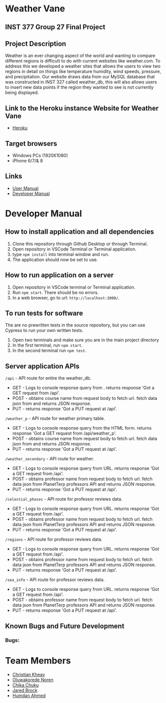 # Weather Vane
## INST 377 Group 27 Final Project

## Project Description
Weather is an ever changing aspect of the world and wanting to compare different regions is difficult to do with current websites like weather.com. To address this we developed a weather sites that allows the users to view two regions in detail on things like temperature humidity, wind speeds, pressure, and precipitation. Our website draws data from our MySQL database that was constructed in INST 327 called weather_db, this will also allows users to insert new data points if the region they wanted to see is not currently being displayed.

## Link to the Heroku instance Website for Weather Vane
- [Heroku](https://polar-anchorage-73490.herokuapp.com/)

## Target browsers
- Windows PCs (1920X1080)
- iPhone 6/7/& 8 

## Links
- [User Manual](https://github.com/ckheav/Group27-Final-INST377SP2021/blob/main/Docs/UserManual.md)
- [Developer Manual](https://github.com/ckheav/Group27-Final-INST377SP2021/blob/main/Docs/DeveloperManual.md)

# Developer Manual
## How to install application and all dependencies
1. Clone this repository through Github Desktop or through Terminal.
2. Open repository in VSCode Terminal or Terminal application.
3. type ```npm install``` into terminal window and run.
4. The application should now be set to use.

## How to run application on a server
1. Open repository in VSCode terminal or Terminal application.
2. Run ```npm start```. There should be no errors.
3. In a web browser, go to url: ```http://localhost:3000/```.

## To run tests for software
The are no prewritten tests in the source repository, but you can use Cypress to run your own written tests.
1. Open two terminals and make sure you are in the main project directory
2. In the first terminal, run ```npm start```.
3. In the second terminal run ```npm test```.

## Server application APIs
```/api``` - API route for entire the weather_db.
* GET - Logs to console response query from . returns response 'Got a GET request from /api'.
* POST - obtains course name from request body to fetch url. fetch data json from  and returns JSON response. 
* PUT - returns response 'Got a PUT request at /api'.

```/weather_p``` - API route for weather primary table.
* GET - Logs to console response query from the HTML form. returns response 'Got a GET request from /api/weather_p'.
* POST - obtains course name from request body to fetch url. fetch data json from  and returns JSON response. 
* PUT - returns response 'Got a PUT request at /api'.

```/weather_secondary``` - API route for weather.
* GET - Logs to console response query from URL. returns response 'Got a GET request from /api'.
* POST - obtains professor name from request body to fetch url. fetch data json from PlanetTerp professors API and returns JSON response. 
* PUT - returns response 'Got a PUT request at /api'.

 ```/celestial_phases``` - API route for professor reviews data.
* GET - Logs to console response query from URL. returns response 'Got a GET request from /api'.
* POST - obtains professor name from request body to fetch url. fetch data json from PlanetTerp professors API and returns JSON response. 
* PUT - returns response 'Got a PUT request at /api'.

```/regions``` - API route for professor reviews data.
* GET - Logs to console response query from URL. returns response 'Got a GET request from /api'.
* POST - obtains professor name from request body to fetch url. fetch data json from PlanetTerp professors API and returns JSON response. 
* PUT - returns response 'Got a PUT request at /api'.

```/sea_info``` - API route for professor reviews data.
* GET - Logs to console response query from URL. returns response 'Got a GET request from /api'.
* POST - obtains professor name from request body to fetch url. fetch data json from PlanetTerp professors API and returns JSON response. 
* PUT - returns response 'Got a PUT request at /api'.

## Known Bugs and Future Development
### Bugs:


# Team Members
- [Christian Kheav](https://github.com/ckheav)
- [Oluwakorede Noren](https://github.com/M-Noren)
- [Chika Chuku](https://github.com/cheekmsss)
- [Jared Brock](https://github.com/jb109)
- [Humdan Ahmed](https://github.com/Humdan1)

